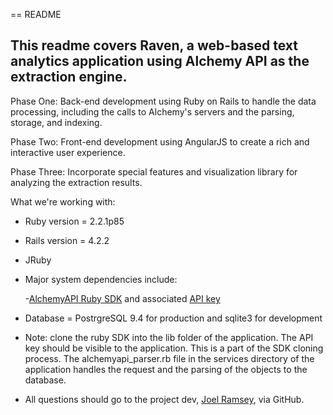 == README

## This readme covers Raven, a web-based text analytics application using Alchemy API as the extraction engine.

Phase One: Back-end development using Ruby on Rails to handle the data processing, including the calls to Alchemy's servers and the parsing, storage, and indexing.

Phase Two: Front-end development using AngularJS to create a rich and interactive user experience.

Phase Three: Incorporate special features and visualization library for analyzing the extraction results.

What we're working with:

* Ruby version = 2.2.1p85

* Rails version = 4.2.2

* JRuby

* Major system dependencies include:


    -[AlchemyAPI Ruby SDK](https://github.com/AlchemyAPI/alchemyapi_ruby) and associated [API key](http://www.alchemyapi.com/api/register.html)

* Database = PostrgreSQL 9.4 for production and sqlite3 for development

* Note: clone the ruby SDK into the lib folder of the application. The API key should be visible to the application. This is a part of the SDK cloning process. The alchemyapi_parser.rb file in the services directory of the application handles the request and the parsing of the objects to the database.

* All questions should go to the project dev, [Joel Ramsey](https://github.com/joelramsey), via GitHub.